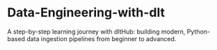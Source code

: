 # Data-Engineering-with-dlt
A step-by-step learning journey with dltHub: building modern, Python-based data ingestion pipelines from beginner to advanced.
